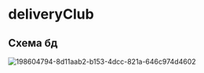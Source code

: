 # deliveryClub
## Схема бд
![198604794-8d11aab2-b153-4dcc-821a-646c974d4602](https://user-images.githubusercontent.com/93659488/221614352-133e9abc-c311-4d44-a79c-ed62c8d5ff2b.png)
